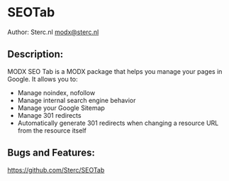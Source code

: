 SEOTab
========

Author: Sterc.nl <modx@sterc.nl>

Description:
--------------------
MODX SEO Tab is a MODX package that helps you manage your pages in Google. It allows you to:
- Manage noindex, nofollow
- Manage internal search engine behavior
- Manage your Google Sitemap
- Manage 301 redirects
- Automatically generate 301 redirects when changing a resource URL from the resource itself

Bugs and Features:
--------------------
https://github.com/Sterc/SEOTab
